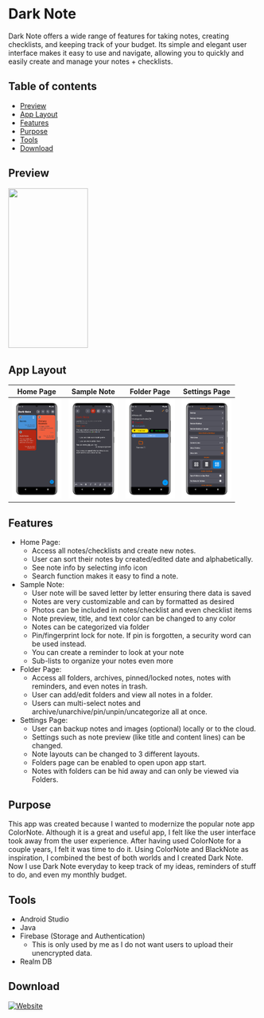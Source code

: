 # Dark Note

Dark Note offers a wide range of features for taking notes, creating checklists, and keeping track of your budget. Its simple and elegant user interface makes it easy to use and navigate, allowing you to quickly and easily create and manage your notes + checklists. 

## Table of contents
* [Preview](#preview)
* [App Layout](#app-layout)
* [Features](#features)
* [Purpose](#purpose)
* [Tools](#tools)
* [Download](#download)

## Preview

<img src="Screenshots/Dark_Note_Gif.gif" width="160" height="320"/>

## App Layout

Home Page | Sample Note | Folder Page  | Settings Page |
:-------------------------:|:-------------------------:|:-------------------------:|:-------------------------:|
<img src="Screenshots/Regular%20Device/1_Main_Screen.png" width="100" height="200"/> | <img src="Screenshots/Regular%20Device/3_Note_Example.png" width="100" height="200"/> | <img src="Screenshots/Regular%20Device/6_Folders_Screen.png" width="100" height="200"/>  | <img src="Screenshots/Regular%20Device/8_Settings_Screen.png" width="100" height="200"/>  

## Features

* Home Page: 
	* Access all notes/checklists and create new notes.
	* User can sort their notes by created/edited date and alphabetically.
	* See note info by selecting info icon
  	* Search function makes it easy to find a note.
* Sample Note: 
	* User note will be saved letter by letter ensuring there data is saved 
  	* Notes are very customizable and can by formatted as desired
  	* Photos can be included in notes/checklist and even checklist items
  	* Note preview, title, and text color can be changed to any color
  	* Notes can be categorized via folder
  	* Pin/fingerprint lock for note. If pin is forgotten, a security word can be used instead.
 	* You can create a reminder to look at your note
	* Sub-lists to organize your notes even more
* Folder Page: 
	* Access all folders, archives, pinned/locked notes, notes with reminders, and even notes in trash.
  	* User can add/edit folders and view all notes in a folder.
	* Users can multi-select notes and archive/unarchive/pin/unpin/uncategorize all at once.
* Settings Page: 
	* User can backup notes and images (optional) locally or to the cloud.
	* Settings such as note preview (like title and content lines) can be changed.
  	* Note layouts can be changed to 3 different layouts.
  	* Folders page can be enabled to open upon app start.
	* Notes with folders can be hid away and can only be viewed via Folders.

## Purpose
This app was created because I wanted to modernize the popular note app ColorNote. Although it is a great and useful app, I felt like the user interface took away from the user experience. After having used ColorNote for a couple years, I felt it was time to do it. Using ColorNote and BlackNote as inspiration, I combined the best of both worlds and I created Dark Note. Now I use Dark Note everyday to keep track of my ideas, reminders of stuff to do, and even my monthly budget. 
	
## Tools
* Android Studio
* Java
* Firebase (Storage and Authentication)
	* This is only used by me as I do not want users to upload their unencrypted data.
* Realm DB

## Download
[![Website](https://img.shields.io/badge/Dark%20Note-Play%20Store-orange)](https://play.google.com/store/apps/details?id=com.akapps.dailynote)
